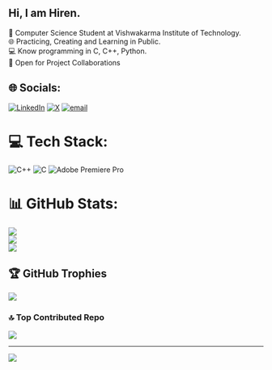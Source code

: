 ## Hi, I am Hiren.

🧠 Computer Science Student at Vishwakarma Institute of Technology. <br/>
🌐 Practicing, Creating and Learning in Public. <br/>
💻 Know programming in C, C++, Python. <br/>
🤝 Open for Project Collaborations <br/>


## 🌐 Socials:
[![LinkedIn](https://img.shields.io/badge/LinkedIn-%230077B5.svg?logo=linkedin&logoColor=white)](https://linkedin.com/in/hirenwaghmare) [![X](https://img.shields.io/badge/X-black.svg?logo=X&logoColor=white)](https://x.com/maybe_hiren) [![email](https://img.shields.io/badge/Email-D14836?logo=gmail&logoColor=white)](mailto:hirenwaghmare25@gmail.com) 

# 💻 Tech Stack:
![C++](https://img.shields.io/badge/c++-%2300599C.svg?style=for-the-badge&logo=c%2B%2B&logoColor=white) ![C](https://img.shields.io/badge/c-%2300599C.svg?style=for-the-badge&logo=c&logoColor=white) ![Adobe Premiere Pro](https://img.shields.io/badge/Adobe%20Premiere%20Pro-9999FF.svg?style=for-the-badge&logo=Adobe%20Premiere%20Pro&logoColor=white)
# 📊 GitHub Stats:
![](https://github-readme-stats.vercel.app/api?username=maybe0hiren&theme=dark&hide_border=false&include_all_commits=false&count_private=false)<br/>
![](https://nirzak-streak-stats.vercel.app/?user=maybe0hiren&theme=dark&hide_border=false)<br/>
![](https://github-readme-stats.vercel.app/api/top-langs/?username=maybe0hiren&theme=dark&hide_border=false&include_all_commits=false&count_private=false&layout=compact)

## 🏆 GitHub Trophies
![](https://github-profile-trophy.vercel.app/?username=maybe0hiren&theme=radical&no-frame=false&no-bg=true&margin-w=4)

### 🔝 Top Contributed Repo
![](https://github-contributor-stats.vercel.app/api?username=maybe0hiren&limit=5&theme=dark&combine_all_yearly_contributions=true)

---
[![](https://visitcount.itsvg.in/api?id=maybe0hiren&icon=0&color=0)](https://visitcount.itsvg.in)

<!-- Proudly created with GPRM ( https://gprm.itsvg.in ) -->

